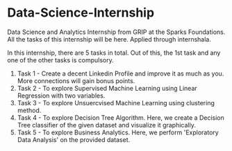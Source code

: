 # Data-Science-Internship
Data Science and Analytics Internship from GRIP at the Sparks Foundations.
All the tasks of this internship will be here.
Applied through internshala.

In this internship, there are 5 tasks in total.
Out of this, the 1st task and any one of the other tasks is compulsory.

1. Task 1 - Create a decent Linkedin Profile and improve it as much as you. More connections will gain bonus points.
2. Task 2 - To explore Supervised Machine Learning using Linear Regression with two variables.
3. Task 3 - To explore Unsuercvised Machine Learning using clustering method.
4. Task 4 - To explore Decision Tree Algorithm. Here, we create a Decision Tree classifier of the given dataset and visualize it graphically.
5. Task 5 - To explore Business Analytics. Here, we perform 'Exploratory Data Analysis' on the provided dataset.

